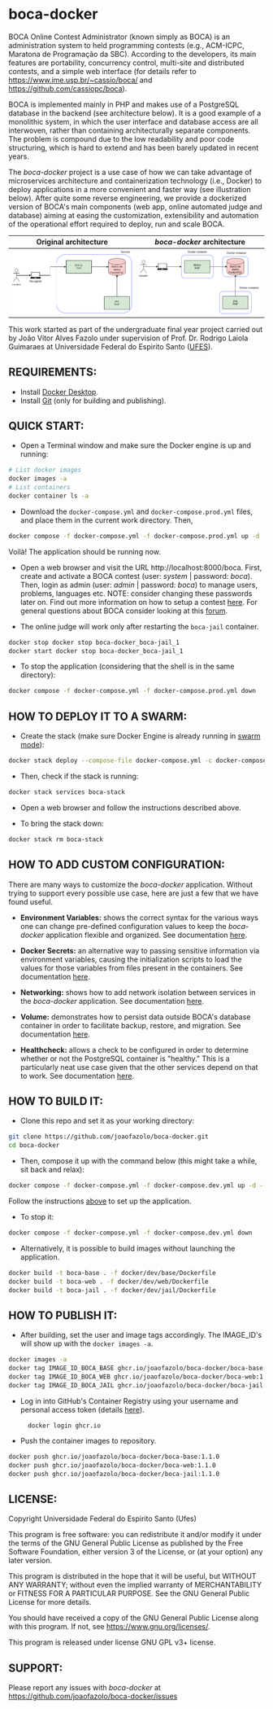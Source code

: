 # boca-docker

BOCA Online Contest Administrator (known simply as BOCA) is an administration system to held programming contests (e.g., ACM-ICPC, Maratona de Programação da SBC). According to the developers, its main features are portability, concurrency control, multi-site and distributed contests, and a simple web interface (for details refer to https://www.ime.usp.br/~cassio/boca/ and https://github.com/cassiopc/boca).

BOCA is implemented mainly in PHP and makes use of a PostgreSQL database in the backend (see architecture below). It is a good example of a monolithic system, in which the user interface and database access are all interwoven, rather than containing architecturally separate components. The problem is compound due to the low readability and poor code structuring, which is hard to extend and has been barely updated in recent years.

The _boca-docker_ project is a use case of how we can take advantage of microservices architecture and containerization technology (i.e., Docker) to deploy applications in a more convenient and faster way (see illustration below). After quite some reverse engineering, we provide a dockerized version of BOCA's main components (web app, online automated judge and database) aiming at easing the customization, extensibility and automation of the operational effort required to deploy, run and scale BOCA.

Original architecture | _boca-docker_ architecture
:-------------------------:|:-------------------------:
![Alt text](/imgs/arquitetura-boca.png?raw=true "boca-docker architecture")  |  ![Alt text](/imgs/arquitetura-boca-docker.png?raw=true "boca-docker architecture")

This work started as part of the undergraduate final year project carried out by João Vitor Alves Fazolo under supervision of Prof. Dr. Rodrigo Laiola Guimaraes at Universidade Federal do Espirito Santo ([UFES](https://www.ufes.br/)).

## REQUIREMENTS:

* Install [Docker Desktop](https://www.docker.com/get-started).
* Install [Git](https://github.com/git-guides/install-git) (only for building and publishing).

## QUICK START:

* Open a Terminal window and make sure the Docker engine is up and running:

```bash
# List docker images
docker images -a
# List containers
docker container ls -a
```

* Download the `docker-compose.yml` and `docker-compose.prod.yml` files, and place them in the current work directory. Then,

```bash
docker compose -f docker-compose.yml -f docker-compose.prod.yml up -d
```

Voilà! The application should be running now.

* Open a web browser and visit the URL http://localhost:8000/boca. First, create and activate a BOCA contest (user: _system_ | password: _boca_). Then, login as admin (user: _admin_ | password: _boca_) to manage users, problems, languages etc. NOTE: consider changing these passwords later on. Find out more information on how to setup a contest [here](https://github.com/cassiopc/boca/tree/master/doc). For general questions about BOCA consider looking at this [forum](https://groups.google.com/g/boca-users).

* The online judge will work only after restarting the `boca-jail` container.

```bash
docker stop docker stop boca-docker_boca-jail_1
docker start docker stop boca-docker_boca-jail_1
```

* To stop the application (considering that the shell is in the same directory):

```bash
docker compose -f docker-compose.yml -f docker-compose.prod.yml down
```

## HOW TO DEPLOY IT TO A SWARM:

* Create the stack (make sure Docker Engine is already running in [swarm mode](https://docs.docker.com/engine/swarm/swarm-mode/)):

```bash
docker stack deploy --compose-file docker-compose.yml -c docker-compose.prod.yml boca-stack
```

* Then, check if the stack is running:

```bash
docker stack services boca-stack
```

* Open a web browser and follow the instructions described above.

* To bring the stack down:

```bash
docker stack rm boca-stack
```

## HOW TO ADD CUSTOM CONFIGURATION:

There are many ways to customize the _boca-docker_ application. Without trying to support every possible use case, here are just a few that we have found useful.

* **Environment Variables:** shows the correct syntax for the various ways one can change pre-defined configuration values to keep the _boca-docker_ application flexible and organized. See documentation [here](tests/env/README.md).

* **Docker Secrets:** an alternative way to passing sensitive information via environment variables, causing the initialization scripts to load the values for those variables from files present in the containers. See documentation [here](tests/secrets/README.md).

* **Networking:** shows how to add network isolation between services in the _boca-docker_ application. See documentation [here](tests/networks/README.md).

* **Volume:** demonstrates how to persist data outside BOCA's database container in order to facilitate backup, restore, and migration. See documentation [here](tests/volume/README.md).

* **Healthcheck:** allows a check to be configured in order to determine whether or not the PostgreSQL container is "healthy." This is a particularly neat use case given that the other services depend on that to work. See documentation [here](tests/healthcheck/README.md).

## HOW TO BUILD IT:

* Clone this repo and set it as your working directory:

```bash
git clone https://github.com/joaofazolo/boca-docker.git
cd boca-docker
```

* Then, compose it up with the command below (this might take a while, sit back and relax):

```bash
docker compose -f docker-compose.yml -f docker-compose.dev.yml up -d --build
```

Follow the instructions [above](#quick-start) to set up the application.

* To stop it:

```bash
docker compose -f docker-compose.yml -f docker-compose.dev.yml down
```

* Alternatively, it is possible to build images without launching the application.

```bash
docker build -t boca-base . -f docker/dev/base/Dockerfile
docker build -t boca-web . -f docker/dev/web/Dockerfile
docker build -t boca-jail . -f docker/dev/jail/Dockerfile
```

## HOW TO PUBLISH IT:

* After building, set the user and image tags accordingly. The IMAGE_ID's will show up with the `docker images -a`.

```bash
docker images -a
docker tag IMAGE_ID_BOCA_BASE ghcr.io/joaofazolo/boca-docker/boca-base:1.1.0
docker tag IMAGE_ID_BOCA_WEB ghcr.io/joaofazolo/boca-docker/boca-web:1.1.0
docker tag IMAGE_ID_BOCA_JAIL ghcr.io/joaofazolo/boca-docker/boca-jail:1.1.0
```

* Log in into GitHub's Container Registry using your username and personal access token (details [here](https://docs.github.com/en/packages/working-with-a-github-packages-registry/working-with-the-container-registry#authenticating-to-the-container-registry)).

        docker login ghcr.io

* Push the container images to repository.

```bash
docker push ghcr.io/joaofazolo/boca-docker/boca-base:1.1.0
docker push ghcr.io/joaofazolo/boca-docker/boca-web:1.1.0
docker push ghcr.io/joaofazolo/boca-docker/boca-jail:1.1.0
```

## LICENSE:

Copyright Universidade Federal do Espirito Santo (Ufes)

This program is free software: you can redistribute it and/or modify
it under the terms of the GNU General Public License as published by
the Free Software Foundation, either version 3 of the License, or
(at your option) any later version.

This program is distributed in the hope that it will be useful,
but WITHOUT ANY WARRANTY; without even the implied warranty of
MERCHANTABILITY or FITNESS FOR A PARTICULAR PURPOSE.  See the
GNU General Public License for more details.

You should have received a copy of the GNU General Public License
along with this program.  If not, see <https://www.gnu.org/licenses/>.

This program is released under license GNU GPL v3+ license.

## SUPPORT:

Please report any issues with _boca-docker_ at https://github.com/joaofazolo/boca-docker/issues
